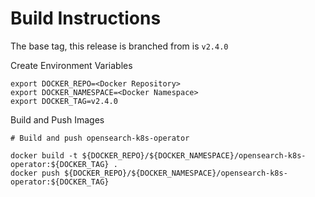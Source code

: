 # Build Instructions

The base tag, this release is branched from is `v2.4.0`


Create Environment Variables

```
export DOCKER_REPO=<Docker Repository>
export DOCKER_NAMESPACE=<Docker Namespace>
export DOCKER_TAG=v2.4.0
```

Build and Push Images

```
# Build and push opensearch-k8s-operator

docker build -t ${DOCKER_REPO}/${DOCKER_NAMESPACE}/opensearch-k8s-operator:${DOCKER_TAG} .
docker push ${DOCKER_REPO}/${DOCKER_NAMESPACE}/opensearch-k8s-operator:${DOCKER_TAG}
```
